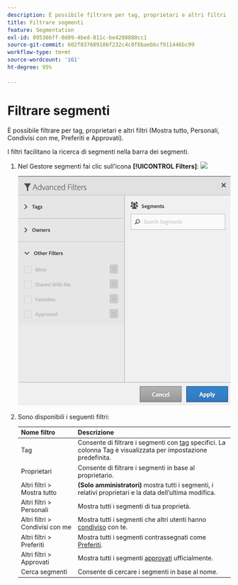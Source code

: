 ```yaml
---
description: È possibile filtrare per tag, proprietari e altri filtri (Mostra tutto, Personali, Condivisi con me, Preferiti e Approvati).
title: Filtrare segmenti
feature: Segmentation
exl-id: 895366ff-0d09-4bed-811c-be4208880cc1
source-git-commit: 602f837689186f232c4c0f8baebbcf911446bc99
workflow-type: tm+mt
source-wordcount: '161'
ht-degree: 95%

---
```


# Filtrare segmenti

È possibile filtrare per tag, proprietari e altri filtri (Mostra tutto, Personali, Condivisi con me, Preferiti e Approvati).

I filtri facilitano la ricerca di segmenti nella barra dei segmenti.

1. Nel Gestore segmenti fai clic sull’icona **[!UICONTROL Filters]**:  ![](https://spectrum.adobe.com/static/icons/workflow_18/Smock_Filter_18_N.svg)

   ![](assets/filtering.png)

2. Sono disponibili i seguenti filtri:

   | Nome filtro | Descrizione |
   |---|---|
   | Tag | Consente di filtrare i segmenti con [tag](/help/components/segmentation/segmentation-workflow/seg-tag.md) specifici. La colonna Tag è visualizzata per impostazione predefinita. |
   | Proprietari | Consente di filtrare i segmenti in base al proprietario. |
   | Altri filtri > Mostra tutto | **(Solo amministratori)** mostra tutti i segmenti, i relativi proprietari e la data dell’ultima modifica. |
   | Altri filtri > Personali | Mostra tutti i segmenti di tua proprietà. |
   | Altri filtri > Condivisi con me | Mostra tutti i segmenti che altri utenti hanno [condiviso](/help/components/segmentation/segmentation-workflow/t-seg-share.md) con te. |
   | Altri filtri > Preferiti | Mostra tutti i segmenti contrassegnati come [Preferiti](/help/components/segmentation/segmentation-workflow/t-seg-favorite.md). |
   | Altri filtri > Approvati | Mostra tutti i segmenti [approvati](/help/components/segmentation/segmentation-workflow/seg-approve.md) ufficialmente. |
   | Cerca segmenti | Consente di cercare i segmenti in base al nome. |
